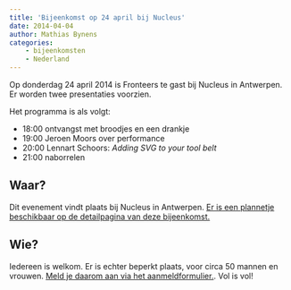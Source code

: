```yaml
---
title: 'Bijeenkomst op 24 april bij Nucleus'
date: 2014-04-04
author: Mathias Bynens
categories:
    - bijeenkomsten
    - Nederland
---
```


Op donderdag 24 april 2014 is Fronteers te gast bij Nucleus in Antwerpen. Er worden twee presentaties voorzien.

Het programma is als volgt:

-   18:00 ontvangst met broodjes en een drankje
-   19:00 Jeroen Moors over performance
-   20:00 Lennart Schoors: _Adding SVG to your tool belt_
-   21:00 naborrelen

## Waar?

Dit evenement vindt plaats bij Nucleus in Antwerpen. [Er is een plannetje beschikbaar op de detailpagina van deze bijeenkomst.](/bijeenkomsten/2014/nucleus)

## Wie?

Iedereen is welkom. Er is echter beperkt plaats, voor circa 50 mannen en vrouwen. [Meld je daarom aan via het aanmeldformulier.](/bijeenkomsten/2014/nucleus). Vol is vol!
